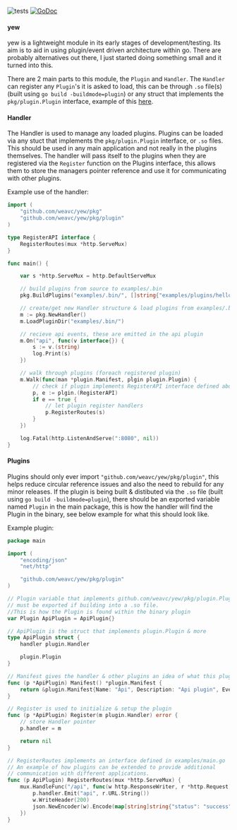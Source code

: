 ![tests](https://github.com/weavc/yew/workflows/Go/badge.svg?branch=master) 
[![GoDoc](https://img.shields.io/static/v1?label=godoc&message=reference&color=blue)](https://pkg.go.dev/github.com/weavc/yew)

#### yew

yew is a lightweight module in its early stages of development/testing. Its aim is to aid in using plugin/event driven architecture within go. There are probably alternatives out there, I just started doing something small and it turned into this.

There are 2 main parts to this module, the `Plugin` and `Handler`. The `Handler` can register any `Plugin`'s it is asked to load, this can be through `.so` file(s) (built using `go build -buildmode=plugin`) or any struct that implements the `pkg/plugin.Plugin` interface, example of this [here](#Plugins).

#### Handler

The Handler is used to manage any loaded plugins. Plugins can be loaded via any stuct that implements the `pkg/plugin.Plugin` interface, or `.so` files. This should be used in any main application and not really in the plugins themselves. The handler will pass itself to the plugins when they are registered via the `Register` function on the Plugins interface, this allows them to store the managers pointer reference and use it for communicating with other plugins.

Example use of the handler: 

```go
import (
    "github.com/weavc/yew/pkg"
    "github.com/weavc/yew/pkg/plugin"
)

type RegisterAPI interface {
	RegisterRoutes(mux *http.ServeMux)
}

func main() {

    var s *http.ServeMux = http.DefaultServeMux

    // build plugins from source to examples/.bin
	pkg.BuildPlugins("examples/.bin/", []string{"examples/plugins/hello-world", "examples/plugins/api"})

	// create/get new Handler structure & load plugins from examples/.bin
	m := pkg.NewHandler()
	m.LoadPluginDir("examples/.bin/")

    // recieve api events, these are emitted in the api plugin
	m.On("api", func(v interface{}) {
		s := v.(string)
		log.Print(s)
	})

	// walk through plugins (foreach registered plugin)
	m.Walk(func(man *plugin.Manifest, plgin plugin.Plugin) {
		// check if plugin implements RegisterAPI interface defined above
		p, e := plgin.(RegisterAPI)
		if e == true {
			// let plugin register handlers
			p.RegisterRoutes(s)
		}
	})

	log.Fatal(http.ListenAndServe(":8080", nil))
}
```

#### Plugins

Plugins should only ever import `"github.com/weavc/yew/pkg/plugin"`, this helps reduce circular reference issues and also the need to rebuild for any minor releases. If the plugin is being built & distibuted via the `.so` file (built using `go build -buildmode=plugin`), there should be an exported variable named `Plugin` in the main package, this is how the handler will find the Plugin in the binary, see below example for what this should look like.

Example plugin:

```go
package main

import (
	"encoding/json"
	"net/http"

	"github.com/weavc/yew/pkg/plugin"
)

// Plugin variable that implements github.com/weavc/yew/pkg/plugin.Plugin
// must be exported if building into a .so file.
//This is how the Plugin is found within the binary plugin
var Plugin ApiPlugin = ApiPlugin{}

// ApiPlugin is the struct that implements plugin.Plugin & more
type ApiPlugin struct {
	handler plugin.Handler

	plugin.Plugin
}

// Manifest gives the handler & other plugins an idea of what this plugin is
func (p *ApiPlugin) Manifest() *plugin.Manifest {
	return &plugin.Manifest{Name: "Api", Description: "Api plugin", Events: []string{"api"}}
}

// Register is used to initialize & setup the plugin
func (p *ApiPlugin) Register(m plugin.Handler) error {
	// store Handler pointer
	p.handler = m

	return nil
}

// RegisterRoutes implements an interface defined in examples/main.go
// An example of how plugins can be extended to provide additional
// communication with different applications.
func (p ApiPlugin) RegisterRoutes(mux *http.ServeMux) {
	mux.HandleFunc("/api", func(w http.ResponseWriter, r *http.Request) {
		p.handler.Emit("api", r.URL.String())
		w.WriteHeader(200)
		json.NewEncoder(w).Encode(map[string]string{"status": "success"})
	})
}
```

